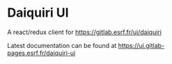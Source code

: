 # Daiquiri UI

A react/redux client for https://gitlab.esrf.fr/ui/daiquiri

Latest documentation can be found at https://ui.gitlab-pages.esrf.fr/daiquiri-ui
